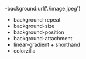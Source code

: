 -background:url('./image.jpeg')
- background-repeat
- background-size
- background-position
- background-attachment
- linear-gradient + shorthand
- colorzilla
